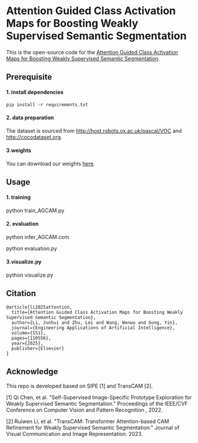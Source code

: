 # Attention Guided Class Activation Maps for Boosting Weakly Supervised Semantic Segmentation

This is the open-source code for the [Attention Guided Class Activation Maps for Boosting Weakly Supervised Semantic Segmentation](https://www.sciencedirect.com/science/article/abs/pii/S0952197625005561).



## Prerequisite

#### 1. install dependencies

```
pip install -r requirements.txt
```

#### 2. data preparation

The dataset is sourced from http://host.robots.ox.ac.uk/pascal/VOC and http://cocodataset.org.

#### 3.weights

You can download our weights  [here](https://drive.google.com/file/d/1hEBrPccnAbk1myN9P38QcRUvNdxITKag/view?usp=drive_link).



## Usage

#### 1. training

python train_AGCAM.py

#### 2. evaluation

python infer_AGCAM.com

python evaluation.py

#### 3.visualize.py

python visualize.py



## Citation

```
@article{li2025attention,
  title={Attention Guided Class Activation Maps for Boosting Weakly Supervised Semantic Segmentation},
  author={Li, Junhui and Zhu, Lei and Wang, Wenwu and Gong, Yin},
  journal={Engineering Applications of Artificial Intelligence},
  volume={151},
  pages={110556},
  year={2025},
  publisher={Elsevier}
}
```



## Acknowledge

This repo is developed based on SIPE [1] and TransCAM [2].

[1] Qi Chen, et al. "Self-Supervised Image-Specific Prototype Exploration for Weakly Supervised Semantic Segmentation." Proceedings of the IEEE/CVF Conference on Computer Vision and Pattern Recognition , 2022.

[2] Ruiwen Li, et al. "TransCAM: Transformer Attention-based CAM Refinement for Weakly Supervised Semantic Segmentation." Journal of Visual Communication and Image Representation. 2023.
